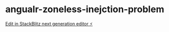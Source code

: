 # angualr-zoneless-inejction-problem

[Edit in StackBlitz next generation editor ⚡️](https://stackblitz.com/~/github.com/kbrilla/angualr-zoneless-inejction-problem)